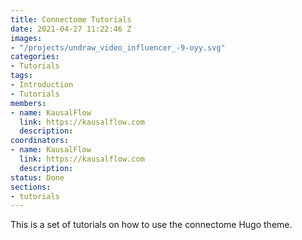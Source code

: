 ```yaml
---
title: Connectome Tutorials
date: 2021-04-27 11:22:46 Z
images:
- "/projects/undraw_video_influencer_-9-oyy.svg"
categories:
- Tutorials
tags:
- Introduction
- Tutorials
members:
- name: KausalFlow
  link: https://kausalflow.com
  description: 
coordinators:
- name: KausalFlow
  link: https://kausalflow.com
  description: 
status: Done
sections:
- tutorials
---
```


This is a set of tutorials on how to use the connectome Hugo theme.
